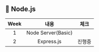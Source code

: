 ##  🍎 Node.js 

| Week |내용 |체크|
| :---:|:-------:|:---:|
| 1 | Node Server(Basic)| |
| 2 | Express.js | 진행중 |


